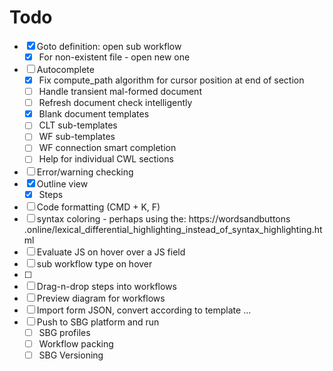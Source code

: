 # Todo

- [x] Goto definition: open sub workflow
  - [x] For non-existent file - open new one
- [ ] Autocomplete
  - [x] Fix compute_path algorithm for cursor position at end of section
  - [ ] Handle transient mal-formed document
  - [ ] Refresh document check intelligently
  - [x] Blank document templates
  - [ ] CLT sub-templates
  - [ ] WF sub-templates
  - [ ] WF connection smart completion
  - [ ] Help for individual CWL sections
- [ ] Error/warning checking
- [x] Outline view
  - [x] Steps
- [ ] Code formatting (CMD + K, F)
- [ ] syntax coloring - perhaps using the: https://wordsandbuttons
.online/lexical_differential_highlighting_instead_of_syntax_highlighting.html
- [ ] Evaluate JS on hover over a JS field
- [ ] sub workflow type on hover
- [ ]
- [ ] Drag-n-drop steps into workflows
- [ ] Preview diagram for workflows
- [ ] Import form JSON, convert according to template ...
- [ ] Push to SBG platform and run
  - [ ] SBG profiles
  - [ ] Workflow packing
  - [ ] SBG Versioning
